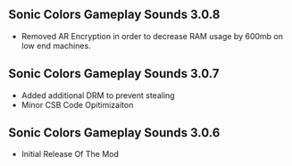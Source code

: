 ## Sonic Colors Gameplay Sounds 3.0.8
- Removed AR Encryption in order to decrease RAM usage by 600mb on low end machines.


## Sonic Colors Gameplay Sounds 3.0.7
- Added additional DRM to prevent stealing
- Minor CSB Code Opitimizaiton





## Sonic Colors Gameplay Sounds 3.0.6

-	Initial Release Of The Mod	